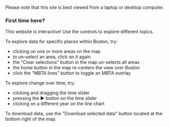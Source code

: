Please note that this site is best viewed from a laptop or desktop computer.

### First time here?

This website is interactive! Use the controls to explore different topics.

To explore data for specific places within Boston, try:
* clicking on one or more areas on the map
* to un-select an area, click on it again
* the "Clear selections" button in the map un-selects all areas
* the home button in the map re-centers the view over Boston
* click the "MBTA lines" button to toggle an MBTA overlay

To explore change over time, try:
* clicking and dragging the time slider
* pressing the &#9658; button on the time slider
* clicking on a different year on the line chart

To download data, use the "Download selected data" button located at the bottom right of the map.
